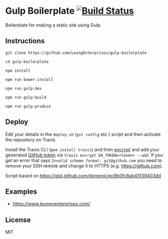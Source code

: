 # Gulp Boilerplate [![Build Status](https://travis-ci.org/LeungEnterprises/gulp-boilerplate.svg?branch=master)](https://travis-ci.org/LeungEnterprises/gulp-boilerplate)
Boilerplate for making a static site using Gulp.

## Instructions
`git clone https://github.com/LeungEnterprises/gulp-boilerplate`

`cd gulp-boilerplate`

`npm install`

`npm run bower:install`

`npm run gulp:dev`

`npm run gulp:build`

`npm run gulp:produce`

## Deploy
Edit your details in the `deploy.sh` (`git config` etc.) script and then activate the repository on Travis.

Install the Travis CLI (`gem install travis`) and then [encrypt](https://docs.travis-ci.com/user/encryption-keys/) and add your generated [GitHub token](https://github.com/settings/tokens) via `travis encrypt GH_TOKEN=<token> --add`.  If you get an error that says `Invalid scheme format: git@github.com` you need to remove your SSH remote and change it to HTTPS (e.g. https://github.com).

Script based on https://gist.github.com/domenic/ec8b0fc8ab45f39403dd

## Examples
* https://www.leungnenterprises.com/

## License
MIT
